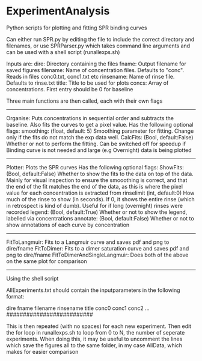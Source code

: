# ExperimentAnalysis

Python scripts for plotting and fitting SPR binding curves

Can either run SPR.py by editing the file to include the correct directory and filenames, or use SPRParser.py which takes command line arguments and can be used with a shell script (runallexps.sh)

Inputs are:
dire: Directory containing the files
fname: Output filename for saved figures
filename: Name of concentration files. Defaults to "conc". Reads in files conc0.txt, conc1.txt etc
rinsename: Name of rinse file. Defaults to rinse.txt
title: Title to be used for plots
concs: Array of concentrations. First entry should be 0 for baseline


Three main functions are then called, each with their own flags
________
Organise: Puts concentrations in sequential order and subtracts the baseline. Also fits the curves to get a pixel value.
Has the following optional flags:
smoothing: (float, default: 5) Smoothing parameter for fitting. Change only if the fits do not match the exp data well.
CalcFits: (Bool, default:False) Whether or not to perform the fitting. Can be switched off for speedup if Binding curve is not needed and large (e.g Overnight) data is being plotted

________
Plotter: Plots the SPR curves
Has the following optional flags:
ShowFits: (Bool, default:False) Whether to show the fits to the data on top of the data. Mainly for visual inspection to ensure the smooothing is correct, and that the end of the fit matches the end of the data, as this is where the pixel value for each concentration is extracted from
rinselimit (int, default:0) How much of the rinse to show (in seconds). If 0, it shows the entire rinse (which in retrospect is kind of dumb). Useful for if long (overnight) rinses were recorded
legend: (Bool, default:True) Whether or not to show the legend, labelled via concentrations
annotate: (Bool, default:False) Whether or not to show annotations of each curve by concentration


________
FitToLangmuir: Fits to a Langmuir curve and saves pdf and png to dire/fname
FitToDimer: Fits to a dimer saturation curve and saves pdf and png to dire/fname
FitToDimerAndSingleLangmuir: Does both of the above on the same plot for comparison



________________
Using the shell script

AllExperiments.txt should contain the inputparameters in the following format:

dire
fname
filename
rinsename
title
conc0 conc1 conc2 ...
##########################

This is then repeated (with no spaces) for each new experiment. 
Then edit the for loop in runallexps.sh to loop from 0 to N, the number of seperate experiments. 
When doing this, it may be useful to uncomment the lines which save the figures all to the same folder, in my case AllData, which makes for easier comparison

